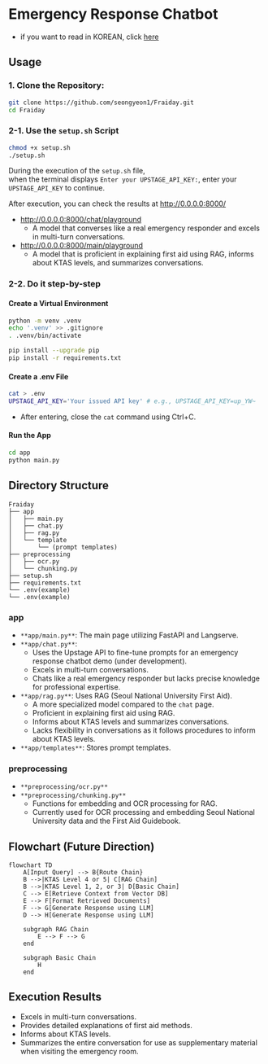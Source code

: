 # Emergency Response Chatbot
- if you want to read in KOREAN, click [here](README-ko.md)

## Usage
### 1. **Clone the Repository:**
```bash
git clone https://github.com/seongyeon1/Fraiday.git
cd Fraiday
```

### 2-1. **Use the `setup.sh` Script**
```bash
chmod +x setup.sh
./setup.sh
```
During the execution of the `setup.sh` file,         
when the terminal displays `Enter your UPSTAGE_API_KEY:`, enter your `UPSTAGE_API_KEY` to continue.

    
After execution, you can check the results at http://0.0.0.0:8000/
- http://0.0.0.0:8000/chat/playground 
  - A model that converses like a real emergency responder and excels in multi-turn conversations.
- http://0.0.0.0:8000/main/playground
  - A model that is proficient in explaining first aid using RAG, informs about KTAS levels, and summarizes conversations.

### 2-2. **Do it step-by-step**
#### Create a Virtual Environment
```bash
python -m venv .venv
echo '.venv' >> .gitignore
. .venv/bin/activate

pip install --upgrade pip
pip install -r requirements.txt
```

#### Create a .env File
```bash
cat > .env
UPSTAGE_API_KEY='Your issued API key' # e.g., UPSTAGE_API_KEY=up_YW~
```
- After entering, close the `cat` command using Ctrl+C.

#### Run the App
```bash
cd app
python main.py
```

## Directory Structure

```plaintext
Fraiday
├── app
│   ├── main.py
│   ├── chat.py
│   ├── rag.py
│   └── template
│       └── (prompt templates)
├── preprocessing
│   ├── ocr.py
│   └── chunking.py
├── setup.sh
├── requirements.txt
└── .env(example)
└── .env(example)
```

### app
- `**app/main.py**`: The main page utilizing FastAPI and Langserve.
- `**app/chat.py**`: 
  - Uses the Upstage API to fine-tune prompts for an emergency response chatbot demo (under development).
  - Excels in multi-turn conversations.
  - Chats like a real emergency responder but lacks precise knowledge for professional expertise.
- `**app/rag.py**`: Uses RAG (Seoul National University First Aid).
  - A more specialized model compared to the `chat` page.
  - Proficient in explaining first aid using RAG.
  - Informs about KTAS levels and summarizes conversations.
  - Lacks flexibility in conversations as it follows procedures to inform about KTAS levels.
- `**app/templates**`: Stores prompt templates.

### preprocessing
- `**preprocessing/ocr.py**`
- `**preprocessing/chunking.py**`
  - Functions for embedding and OCR processing for RAG.
  - Currently used for OCR processing and embedding Seoul National University data and the First Aid Guidebook.

## Flowchart (Future Direction)

```mermaid
flowchart TD
    A[Input Query] --> B{Route Chain}
    B -->|KTAS Level 4 or 5| C[RAG Chain]
    B -->|KTAS Level 1, 2, or 3| D[Basic Chain]
    C --> E[Retrieve Context from Vector DB]
    E --> F[Format Retrieved Documents]
    F --> G[Generate Response using LLM]
    D --> H[Generate Response using LLM]

    subgraph RAG Chain
        E --> F --> G
    end

    subgraph Basic Chain
        H
    end
```

## Execution Results
- Excels in multi-turn conversations.
- Provides detailed explanations of first aid methods.
- Informs about KTAS levels.
- Summarizes the entire conversation for use as supplementary material when visiting the emergency room.